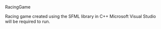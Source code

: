 RacingGame

Racing game created using the SFML library in C++
Microsoft Visual Studio will be required to run.
